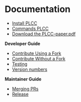 # Documentation

- [Install PLCC](/docs/User/Install.md)
- [Commands PLCC](/docs/User/Commands.md)
- [Download the PLCC-paper.pdf](/docs/PLCC-paper.pdf)

**Developer Guide**

- [Contribute Using a Fork](/docs/Developer/Contribute-Using-a-Fork.md)
- [Contribute Without a Fork](/docs/Developer/Contribute-Without-a-Fork.md)
- [Testing](/docs/Developer/Testing.md)
- [Version numbers](/docs/Developer/Version-numbers.md)

**Maintainer Guide**

- [Merging PRs](/docs/Maintainer/Merging-PRs.md)
- [Release](/docs/Maintainer/Release.md)
